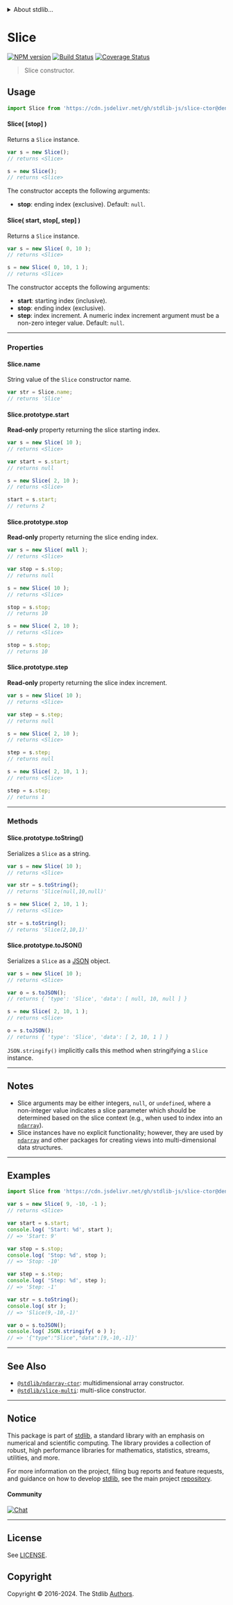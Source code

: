 <!--

@license Apache-2.0

Copyright (c) 2023 The Stdlib Authors.

Licensed under the Apache License, Version 2.0 (the "License");
you may not use this file except in compliance with the License.
You may obtain a copy of the License at

   http://www.apache.org/licenses/LICENSE-2.0

Unless required by applicable law or agreed to in writing, software
distributed under the License is distributed on an "AS IS" BASIS,
WITHOUT WARRANTIES OR CONDITIONS OF ANY KIND, either express or implied.
See the License for the specific language governing permissions and
limitations under the License.

-->


<details>
  <summary>
    About stdlib...
  </summary>
  <p>We believe in a future in which the web is a preferred environment for numerical computation. To help realize this future, we've built stdlib. stdlib is a standard library, with an emphasis on numerical and scientific computation, written in JavaScript (and C) for execution in browsers and in Node.js.</p>
  <p>The library is fully decomposable, being architected in such a way that you can swap out and mix and match APIs and functionality to cater to your exact preferences and use cases.</p>
  <p>When you use stdlib, you can be absolutely certain that you are using the most thorough, rigorous, well-written, studied, documented, tested, measured, and high-quality code out there.</p>
  <p>To join us in bringing numerical computing to the web, get started by checking us out on <a href="https://github.com/stdlib-js/stdlib">GitHub</a>, and please consider <a href="https://opencollective.com/stdlib">financially supporting stdlib</a>. We greatly appreciate your continued support!</p>
</details>

# Slice

[![NPM version][npm-image]][npm-url] [![Build Status][test-image]][test-url] [![Coverage Status][coverage-image]][coverage-url] <!-- [![dependencies][dependencies-image]][dependencies-url] -->

> Slice constructor.

<!-- Section to include introductory text. Make sure to keep an empty line after the intro `section` element and another before the `/section` close. -->

<section class="intro">

</section>

<!-- /.intro -->

<!-- Package usage documentation. -->



<section class="usage">

## Usage

```javascript
import Slice from 'https://cdn.jsdelivr.net/gh/stdlib-js/slice-ctor@deno/mod.js';
```

<a name="main"></a>

#### Slice( \[stop] )

Returns a `Slice` instance.

```javascript
var s = new Slice();
// returns <Slice>

s = new Slice();
// returns <Slice>
```

The constructor accepts the following arguments:

-   **stop**: ending index (exclusive). Default: `null`.

#### Slice( start, stop\[, step] )

Returns a `Slice` instance.

```javascript
var s = new Slice( 0, 10 );
// returns <Slice>

s = new Slice( 0, 10, 1 );
// returns <Slice>
```

The constructor accepts the following arguments:

-   **start**: starting index (inclusive).
-   **stop**: ending index (exclusive).
-   **step**: index increment. A numeric index increment argument must be a non-zero integer value. Default: `null`.

* * *

### Properties

<a name="static-prop-name"></a>

#### Slice.name

String value of the `Slice` constructor name.

```javascript
var str = Slice.name;
// returns 'Slice'
```

<a name="prop-start"></a>

#### Slice.prototype.start

**Read-only** property returning the slice starting index.

```javascript
var s = new Slice( 10 );
// returns <Slice>

var start = s.start;
// returns null

s = new Slice( 2, 10 );
// returns <Slice>

start = s.start;
// returns 2
```

<a name="prop-stop"></a>

#### Slice.prototype.stop

**Read-only** property returning the slice ending index.

<!-- eslint-disable no-global-assign, stdlib/no-redeclare -->

```javascript
var s = new Slice( null );
// returns <Slice>

var stop = s.stop;
// returns null

s = new Slice( 10 );
// returns <Slice>

stop = s.stop;
// returns 10

s = new Slice( 2, 10 );
// returns <Slice>

stop = s.stop;
// returns 10
```

<a name="prop-step"></a>

#### Slice.prototype.step

**Read-only** property returning the slice index increment.

```javascript
var s = new Slice( 10 );
// returns <Slice>

var step = s.step;
// returns null

s = new Slice( 2, 10 );
// returns <Slice>

step = s.step;
// returns null

s = new Slice( 2, 10, 1 );
// returns <Slice>

step = s.step;
// returns 1
```

* * *

### Methods

<a name="method-to-string"></a>

#### Slice.prototype.toString()

Serializes a `Slice` as a string.

```javascript
var s = new Slice( 10 );
// returns <Slice>

var str = s.toString();
// returns 'Slice(null,10,null)'

s = new Slice( 2, 10, 1 );
// returns <Slice>

str = s.toString();
// returns 'Slice(2,10,1)'
```

<a name="method-to-json"></a>

#### Slice.prototype.toJSON()

Serializes a `Slice` as a [JSON][json] object.

```javascript
var s = new Slice( 10 );
// returns <Slice>

var o = s.toJSON();
// returns { 'type': 'Slice', 'data': [ null, 10, null ] }

s = new Slice( 2, 10, 1 );
// returns <Slice>

o = s.toJSON();
// returns { 'type': 'Slice', 'data': [ 2, 10, 1 ] }
```

`JSON.stringify()` implicitly calls this method when stringifying a `Slice` instance.

</section>

<!-- /.usage -->

<!-- Package usage notes. Make sure to keep an empty line after the `section` element and another before the `/section` close. -->

* * *

<section class="notes">

## Notes

-   Slice arguments may be either integers, `null`, or `undefined`, where a non-integer value indicates a slice parameter which should be determined based on the slice context (e.g., when used to index into an [`ndarray`][@stdlib/ndarray/ctor]).
-   Slice instances have no explicit functionality; however, they are used by [`ndarray`][@stdlib/ndarray] and other packages for creating views into multi-dimensional data structures.

</section>

<!-- /.notes -->

<!-- Package usage examples. -->

* * *

<section class="examples">

## Examples

<!-- eslint no-undef: "error" -->

<!-- eslint-disable no-global-assign, stdlib/no-redeclare -->

```javascript
import Slice from 'https://cdn.jsdelivr.net/gh/stdlib-js/slice-ctor@deno/mod.js';

var s = new Slice( 9, -10, -1 );
// returns <Slice>

var start = s.start;
console.log( 'Start: %d', start );
// => 'Start: 9'

var stop = s.stop;
console.log( 'Stop: %d', stop );
// => 'Stop: -10'

var step = s.step;
console.log( 'Step: %d', step );
// => 'Step: -1'

var str = s.toString();
console.log( str );
// => 'Slice(9,-10,-1)'

var o = s.toJSON();
console.log( JSON.stringify( o ) );
// => '{"type":"Slice","data":[9,-10,-1]}'
```

</section>

<!-- /.examples -->

<!-- Section to include cited references. If references are included, add a horizontal rule *before* the section. Make sure to keep an empty line after the `section` element and another before the `/section` close. -->

<section class="references">

</section>

<!-- /.references -->

<!-- Section for related `stdlib` packages. Do not manually edit this section, as it is automatically populated. -->

<section class="related">

* * *

## See Also

-   <span class="package-name">[`@stdlib/ndarray-ctor`][@stdlib/ndarray/ctor]</span><span class="delimiter">: </span><span class="description">multidimensional array constructor.</span>
-   <span class="package-name">[`@stdlib/slice-multi`][@stdlib/slice/multi]</span><span class="delimiter">: </span><span class="description">multi-slice constructor.</span>

</section>

<!-- /.related -->

<!-- Section for all links. Make sure to keep an empty line after the `section` element and another before the `/section` close. -->


<section class="main-repo" >

* * *

## Notice

This package is part of [stdlib][stdlib], a standard library with an emphasis on numerical and scientific computing. The library provides a collection of robust, high performance libraries for mathematics, statistics, streams, utilities, and more.

For more information on the project, filing bug reports and feature requests, and guidance on how to develop [stdlib][stdlib], see the main project [repository][stdlib].

#### Community

[![Chat][chat-image]][chat-url]

---

## License

See [LICENSE][stdlib-license].


## Copyright

Copyright &copy; 2016-2024. The Stdlib [Authors][stdlib-authors].

</section>

<!-- /.stdlib -->

<!-- Section for all links. Make sure to keep an empty line after the `section` element and another before the `/section` close. -->

<section class="links">

[npm-image]: http://img.shields.io/npm/v/@stdlib/slice-ctor.svg
[npm-url]: https://npmjs.org/package/@stdlib/slice-ctor

[test-image]: https://github.com/stdlib-js/slice-ctor/actions/workflows/test.yml/badge.svg?branch=v0.2.1
[test-url]: https://github.com/stdlib-js/slice-ctor/actions/workflows/test.yml?query=branch:v0.2.1

[coverage-image]: https://img.shields.io/codecov/c/github/stdlib-js/slice-ctor/main.svg
[coverage-url]: https://codecov.io/github/stdlib-js/slice-ctor?branch=main

<!--

[dependencies-image]: https://img.shields.io/david/stdlib-js/slice-ctor.svg
[dependencies-url]: https://david-dm.org/stdlib-js/slice-ctor/main

-->

[chat-image]: https://img.shields.io/gitter/room/stdlib-js/stdlib.svg
[chat-url]: https://app.gitter.im/#/room/#stdlib-js_stdlib:gitter.im

[stdlib]: https://github.com/stdlib-js/stdlib

[stdlib-authors]: https://github.com/stdlib-js/stdlib/graphs/contributors

[umd]: https://github.com/umdjs/umd
[es-module]: https://developer.mozilla.org/en-US/docs/Web/JavaScript/Guide/Modules

[deno-url]: https://github.com/stdlib-js/slice-ctor/tree/deno
[deno-readme]: https://github.com/stdlib-js/slice-ctor/blob/deno/README.md
[umd-url]: https://github.com/stdlib-js/slice-ctor/tree/umd
[umd-readme]: https://github.com/stdlib-js/slice-ctor/blob/umd/README.md
[esm-url]: https://github.com/stdlib-js/slice-ctor/tree/esm
[esm-readme]: https://github.com/stdlib-js/slice-ctor/blob/esm/README.md
[branches-url]: https://github.com/stdlib-js/slice-ctor/blob/main/branches.md

[stdlib-license]: https://raw.githubusercontent.com/stdlib-js/slice-ctor/main/LICENSE

[json]: http://www.json.org/

[@stdlib/ndarray]: https://github.com/stdlib-js/ndarray/tree/deno

[@stdlib/ndarray/ctor]: https://github.com/stdlib-js/ndarray-ctor/tree/deno

<!-- <related-links> -->

[@stdlib/slice/multi]: https://github.com/stdlib-js/slice-multi/tree/deno

<!-- </related-links> -->

</section>

<!-- /.links -->
